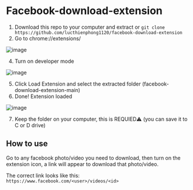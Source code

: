 # Facebook-download-extension

1. Download this repo to your computer and extract or `git clone https://github.com/lucthienphong1120/facebook-download-extension`
2. Go to chrome://extensions/

![image](https://user-images.githubusercontent.com/90561566/163335111-6a2b812a-361e-4280-a258-a845c7d8ed5f.png)

4. Turn on developer mode

![image](https://user-images.githubusercontent.com/90561566/163335277-cb4370c6-2421-40d7-b46d-6b7e27ebf455.png)

5. Click Load Extension and select the extracted folder (facebook-download-extension-main)
6. Done! Extension loaded

![image](https://user-images.githubusercontent.com/90561566/163336918-180cab42-1805-4f99-80bc-31b99b53051f.png)

7. Keep the folder on your computer, this is REQUIED⚠️ (you can save it to C or D drive)

## How to use

Go to any facebook photo/video you need to download, then turn on the extension icon, a link will appear to download that photo/video.

The correct link looks like this: `https://www.facebook.com/<user>/videos/<id>`




